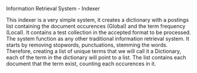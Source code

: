 Information Retrieval System - Indexer

This indexer is a very simple system, it creates a dictionary with a postings list containing the document occurences (Global) and the term frequency (Local). It contains a test collection in the accepted format to be processed.
The system function as any other traditional information retrieval system. It starts by removing stopwords, punctuations, stemming the words. Therefore, creating a list of unique terms that we will call it a Dictionary, each of the term in the dictionary will point to a list. The list contains each document that the term exist, counting each occurences in it.


